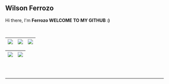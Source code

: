 <div>
 <h2><strong>Wilson Ferrozo</strong></h2>
 <p>Hi there, I'm <strong> Ferrozo WELCOME TO MY GITHUB :)</strong></strong> </p>
  <br />
</div/>

| ![](http://github-profile-summary-cards.vercel.app/api/cards/stats?username=ferrozo&theme=nord_dark) | ![](http://github-profile-summary-cards.vercel.app/api/cards/repos-per-language?username=ferrozo&hide=Html&theme=nord_dark) | ![](http://github-profile-summary-cards.vercel.app/api/cards/most-commit-language?username=ferrozo&theme=nord_dark) |
| :-: | :-: | :-: |

| ![](http://github-profile-summary-cards.vercel.app/api/cards/profile-details?username=ferrozo&theme=nord_dark) | ![](https://github-readme-streak-stats.herokuapp.com/?user=ferrozo&hide_border=true&date_format=M%20j%5B%2C%20Y%5D&background=2D3742&stroke=2D3742&ring=6bbbca&fire=6bbbca&currStreakNum=fff&sideNums=6bbbca&currStreakLabel=6bbbca&sideLabels=fff&dates=fff) |
| :-: | :-: |

<div display="flex">
   <img src="https://img.shields.io/badge/Flutter-02569B?style=for-the-badge&logo=flutter&logoColor=white" alt=""> 
   <img src="https://img.shields.io/badge/React-20232A?style=for-the-badge&logo=react&logoColor=61DAFB" alt="">

   <br/>
  <img src="https://img.shields.io/badge/Dart-0175C2?style=for-the-badge&logo=dart&logoColor=white" alt=""/>
  <img src="https://img.shields.io/badge/Node.js-43853D?style=for-the-badge&logo=node.js&logoColor=white" alt="">
<img 
</div>
<hr />
